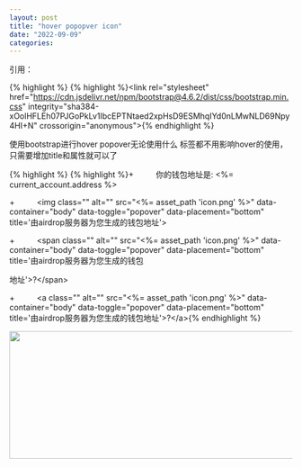 ```yaml
---
layout: post
title: "hover popopver icon"
date: "2022-09-09"
categories: 
---
```

<p>引用：</p>

{% highlight %}
{% highlight %}&lt;link rel=&quot;stylesheet&quot; href=&quot;https://cdn.jsdelivr.net/npm/bootstrap@4.6.2/dist/css/bootstrap.min.css&quot; integrity=&quot;sha384-xOolHFLEh07PJGoPkLv1IbcEPTNtaed2xpHsD9ESMhqIYd0nLMwNLD69Npy4HI+N&quot; crossorigin=&quot;anonymous&quot;&gt;{% endhighlight %}

<p>使用bootstrap进行hover popover无论使用什么 标签都不用影响hover的使用，只需要增加title和属性就可以了</p>

{% highlight %}
{% highlight %}+&nbsp;&nbsp;&nbsp;&nbsp;&nbsp;&nbsp;&nbsp;&nbsp;&nbsp; 你的钱包地址是: &lt;%= current_account.address %&gt;

+&nbsp;&nbsp;&nbsp;&nbsp;&nbsp;&nbsp;&nbsp;&nbsp;&nbsp; &lt;img class=&quot;&quot; alt=&quot;&quot; src=&quot;&lt;%= asset_path &#39;icon.png&#39; %&gt;&quot; data-container=&quot;body&quot; data-toggle=&quot;popover&quot; data-placement=&quot;bottom&quot; title=&#39;由airdrop服务器为您生成的钱包地址&#39;&gt;

+&nbsp;&nbsp;&nbsp;&nbsp;&nbsp;&nbsp;&nbsp;&nbsp;&nbsp; &lt;span class=&quot;&quot; alt=&quot;&quot; src=&quot;&lt;%= asset_path &#39;icon.png&#39; %&gt;&quot; data-container=&quot;body&quot; data-toggle=&quot;popover&quot; data-placement=&quot;bottom&quot; title=&#39;由airdrop服务器为您生成的钱包

地址&#39;&gt;?&lt;/span&gt;

+&nbsp;&nbsp;&nbsp;&nbsp;&nbsp;&nbsp;&nbsp;&nbsp;&nbsp; &lt;a class=&quot;&quot; alt=&quot;&quot; src=&quot;&lt;%= asset_path &#39;icon.png&#39; %&gt;&quot; data-container=&quot;body&quot; data-toggle=&quot;popover&quot; data-placement=&quot;bottom&quot; title=&#39;由airdrop服务器为您生成的钱包地址&#39;&gt;?&lt;/a&gt;{% endhighlight %}

<p><img height="227" src="/uploads/ckeditor/pictures/390/image-20220909110636-1.png" width="589" /></p>

